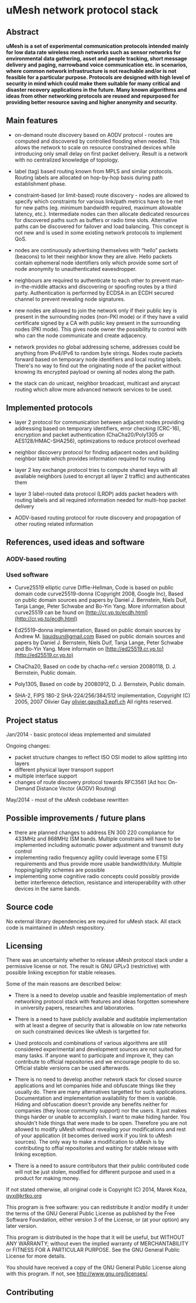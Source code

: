 



uMesh network protocol stack
=====================================




Abstract
-----------------------------


**uMesh is a set of experimental communication protocols intended mainly
for low data rate wireless mesh networks such as sensor networks for
environmental data gathering, asset and people tracking, short message
delivery and paging, narrowband voice communication etc. in scenarios,
where common network infrastructure is not reachable and/or is not
feasible for a particular purpose.
Protocols are designed with high level of security in mind which could
make them suitable for many critical and disaster recovery applications
in the future. Many known algorithms and ideas from other networking
protocols are reused and repurposed for providing better resource saving
and higher anonymity and security.**




Main features
-------------------

  * on-demand route discovery based on AODV protocol - routes are computed
    and discovered by controlled flooding when needed. This allows the network
    to scale on resource constrained devices while introducing only small
    delay on first packet delivery. Result is a network with no centralized
    knowledge of topology.

  * label (tag) based routing known from MPLS and similar protocols. Routing
    labels are allocated on hop-by-hop basis during path establishment phase.

  * constraint-based (or limit-based) route discovery - nodes are allowed
    to specify which constraints for various link/path metrics have to be
    met for new paths (eg. minimum bandwidth required, maximum allowable
    latency, etc.). Intermediate nodes can then allocate dedicated resources
    for discovered paths such as buffers or radio time slots. Alternative
    paths can be discovered for failover and load balancing. This concept
    is not new and is used in some existing network protocols to implement QoS.

  * nodes are continuously advertising themselves with “hello” packets
    (beacons) to let their neighbor know they are alive. Hello packets contain
    ephemeral node identifiers only which provide some sort of node anonymity
    to unauthenticated eavesdropper.

  * neighbours are required to authenticate to each other to prevent
    man-in-the-middle attacks and discovering or spoofing routes by a third
    party. Authentication is performed by ECDSA in an ECDH secured channel
    to prevent revealing node signatures.

  * new nodes are allowed to join the network only if their public key is
    present in the surrounding nodes (non-PKI mode) or if they have a valid
    certificate signed by a CA with public key present in the surrounding
    nodes (PKI mode). This gives node owner the possibility to control with
    who can the node communicate and create adjacency.

  * network provides no global addressing scheme, addresses could be anything
    from IPv4/IPv6 to random byte strings. Nodes route packets forward based
    on temporary node identifiers and local routing labels. There's no way to
    find out the originating node of the packet without knowing its encrypted
    payload or owning all nodes along the path.

  * the stack can do unicast, neighbor broadcast, multicast and anycast
    routing which allow more advanced network services to be used.





Implemented protocols
------------------------------------

  * layer 2 protocol for communication between adjacent nodes providing
    addressing based on temporary identifiers, error checking (CRC-16),
    encryption and packet authentication (ChaCha20/Poly1305 or AES128/HMAC-SHA256),
    optimizations to reduce protocol overhead

  * neighbor discovery protocol for finding adjacent nodes and building neighbor
    table which provides information required for routing

  * layer 2 key exchange protocol tries to compute shared keys with all available
    neighbors (used to encrypt all layer 2 traffic) and authenticates them

  * layer 3 label-routed data protocol (LRDP) adds packet headers with routing
    labels and all required information needed for multi-hop packet delivery

  * AODV-based routing protocol for route discovery and propagation of other
    routing related information






References, used ideas and software
--------------------------------------

### AODV-based routing


### Used software

  * Curve25519 elliptic curve Diffie-Hellman, Code is based on public domain code
    curve25519-donna (Copyright 2008, Google Inc), Based on public domain sources
    and papers by Daniel J. Bernstein, Niels Duif, Tanja Lange, Peter Schwabe and
    Bo-Yin Yang. More information about curve25519 can be found on
    [http://cr.yp.to/ecdh.html](http://cr.yp.to/ecdh.html)

  * Ed25519-donna implementation, Based on public domain sources by Andrew M.
    <liquidsun@gmail.com> Based on public domain sources and papers by Daniel J. Bernstein,
    Niels Duif, Tanja Lange, Peter Schwabe and Bo-Yin Yang. More informatin on
    [http://ed25519.cr.yp.to](http://ed25519.cr.yp.to)

  * ChaCha20, Based on code by chacha-ref.c version 20080118, D. J. Bernstein, Public domain.

  * Poly1305, Based on code by 20080912, D. J. Bernstein, Public domain.

  * SHA-2, FIPS 180-2 SHA-224/256/384/512 implementation, Copyright (C) 2005, 2007 Olivier Gay
    <olivier.gay@a3.epfl.ch> All rights reserved.







Project status
----------------------

Jan/2014 - basic protocol ideas implemented and simulated

Ongoing changes:

- packet structure changes to reflect ISO OSI model to allow splitting into layers
- different physical layer transport support
- multiple interface support
- changes of route discovery protocol towards RFC3561 (Ad hoc On-Demand Distance Vector (AODV) Routing)

May/2014 - most of the uMesh codebase rewritten






Possible improvements / future plans
--------------------------------------

- there are planned changes to address EN 300 220 compliance for 433MHz and 868MHz ISM bands. Multiple constrains will have to be implemented including automatic power adjustment and transmit duty control
- implementing radio frequency agility could leverage some ETSI requirements and thus provide more usable bandwidth/duty. Multiple hopping/agility schemes are possible
- implementing some cognitive radio concepts could possibly provide better interference detection, resistance and interoperability with other devices in the same bands.






Source code
--------------------









No external library dependencies are required for uMesh stack. All stack code is maintained in uMesh respository.







Licensing
------------------

There was an uncertainty whether to release uMesh protocol stack under a permissive license or not.
The result is GNU GPLv3 (restrictive) with possible linking exception for stable releases.

Some of the main reasons are described below:

  * There is a need to develop usable and feasible implementation of mesh networking protocol
    stack with features and ideas forgotten somewhere in university papers, researches and laboratories.

  * There is a need to have publicly available and auditable implementation with at least a degree of
    security that is allowable on low rate networks on such constrained devices like uMesh is targetted for.

  * Used protocols and combinations of various algorithms are still considered experimental and development
    sources are not suited for many tasks. If anyone want to participate and improve it, they can
    contribute to official repositories and we encourage people to do so. Official stable versions
    can be used afterwards.

  * There is no need to develop another network stack for closed source applications and let companies
    hide and obfuscate things like they usually do. There are many alternatives targetted for such
    applications. Documentation and implementation availability for them is variable. Hiding and obfuscation
    doesn't provide any benefits neither for companies (they loose community support) nor the users.
    It just makes things harder or unable to accomplish. I want to make hiding harder. You shouldn't
    hide things that were made to be open. Therefore you are not allowed to modify uMesh without
    revealing your modifications and rest of your application (it becomes derived work if you link
    to uMesh sources). The only way to make a modification to uMesh is by contributing to offial repositories
    and waiting for stable release with linking exception.

  * There is a need to assure contributors that their public contributed code will not be just
    stolen, modified for different purpose and used in a product for making money.


If not stated otherwise, all original code is Copyright (C) 2014, Marek Koza, qyx@krtko.org

This program is free software: you can redistribute it and/or modify
it under the terms of the GNU General Public License as published by
the Free Software Foundation, either version 3 of the License, or
(at your option) any later version.

This program is distributed in the hope that it will be useful,
but WITHOUT ANY WARRANTY; without even the implied warranty of
MERCHANTABILITY or FITNESS FOR A PARTICULAR PURPOSE.  See the
GNU General Public License for more details.

You should have received a copy of the GNU General Public License
along with this program.  If not, see <http://www.gnu.org/licenses/>.





Contributing
------------------------------------





